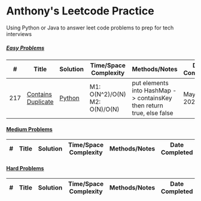 # Anthony's Leetcode Practice
Using Python or Java to answer leet code problems to prep for tech interviews

##### [Easy Problems]()
| # | Title | Solution | Time/Space Complexity | Methods/Notes | Date Completed | 
|---| -------- | ------------------ | --------------------------- | ------------- | -------------- |
|217| [Contains Duplicate](https://leetcode.com/problems/contains-duplicate/) | [Python]([Leetcode%20217--%20Contains%20Duplicate/Leetcode%20217%20--Contains%20Duplicate.py](https://github.com/wena04/Leetcode/blob/21fb0a11987884bcb72061829a3f64b7200e2867/Leetcode%20217%20--%20Contains%20Duplicate/Leetcode%20217%20--Contains%20Duplicate.py)) | M1: O(N^2)/O(N) </br> M2: O(N)/O(N) | put elements into HashMap -> containsKey then return true, else false | May 25, 2024 | 

#### [Medium Problems]()
| # | Title | Solution | Time/Space Complexity | Methods/Notes | Date Completed | 
|---| ----- | -------- | --------------------- | ------------- | -------------- |

#### [Hard Problems]()
| # | Title | Solution | Time/Space Complexity | Methods/Notes | Date Completed | 
|---| ----- | -------- | --------------------- | ------------- | -------------- |
